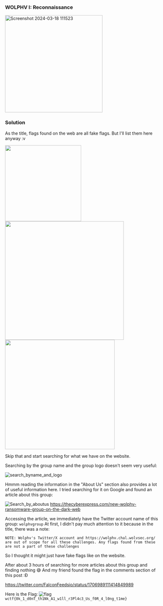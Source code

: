 ### WOLPHV I: Reconnaissance

<img width="320" alt="Screenshot 2024-03-18 111523" src="https://github.com/vjz3r/CTF-WRITEUP/assets/83077449/2da2d5f3-be5c-42d9-9c91-3675b182c639">

### Solution

As the title, flags found on the web are all fake flags. But I'll list them here anyway :v

<img src="https://github.com/vjz3r/CTF-WRITEUP/assets/83077449/c0a348a1-b0c1-4c84-84a1-f5026c9dfd42" width="250">
<img src="https://github.com/vjz3r/CTF-WRITEUP/assets/83077449/d7d5f000-2363-4a84-9c92-85e4ee4bb07a" width="390">
<img src="https://github.com/vjz3r/CTF-WRITEUP/assets/83077449/ad7e662d-50d9-45af-bda5-1b7d729d29a4" width="360">


Skip that and start searching for what we have on the website.

Searching by the group name and the group logo doesn't seem very useful:

![search_byname_and_logo](https://github.com/vjz3r/CTF-WRITEUP/assets/83077449/4f43b279-e54d-4377-9d34-8e6726634e5b)

Hmmm reading the information in the "About Us" section also provides a lot of useful information here. I tried searching for it on Google and found an article about this group:

![Search_by_aboutus](https://github.com/vjz3r/CTF-WRITEUP/assets/83077449/c2b71b7e-57ca-42cc-b94e-f3c37f118d6d)
https://thecyberexpress.com/new-wolphv-ransomware-group-on-the-dark-web

Accessing the article, we immediately have the Twitter account name of this group: ``wolphvgroup``
At first, I didn't pay much attention to it because in the title, there was a note:

``NOTE: Wolphv's Twitter/X account and https://wolphv.chal.wolvsec.org/ are out of scope for all these challenges. Any flags found from these are not a part of these challenges`` 

So I thought it might just have fake flags like on the website.

After about 3 hours of searching for more articles about this group and finding nothing 😅 And my friend found the flag in the comments section of this post :Đ

https://twitter.com/FalconFeedsio/status/1706989111414849989

Here is the Flag:
![flag](https://github.com/vjz3r/CTF-WRITEUP/assets/83077449/d6a11cb7-b5c5-4fc9-a37e-4626513a3e9a)
``wctf{0k_1_d0nT_th1Nk_A1_w1ll_r3Pl4c3_Us_f0R_4_l0ng_t1me}``
